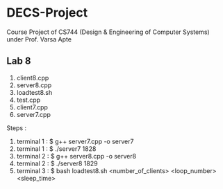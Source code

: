 # DECS-Project
Course Project of CS744 (Design &amp; Engineering of Computer Systems) under Prof. Varsa Apte

## Lab 8
1. client8.cpp
2. server8.cpp
3. loadtest8.sh
4. test.cpp	
5. client7.cpp
6. server7.cpp

Steps :
1. terminal 1 : $ g++ server7.cpp -o server7
2. terminal 1 : $ ./server7 1828
3. terminal 2 : $ g++ server8.cpp -o server8
4. terminal 2 : $ ./server8 1829
5. terminal 3 : $ bash loadtest8.sh <number_of_clients> <loop_number> <sleep_time> 
